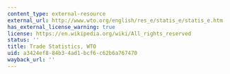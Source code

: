 ```yaml
---
content_type: external-resource
external_url: http://www.wto.org/english/res_e/statis_e/statis_e.htm
has_external_license_warning: true
license: https://en.wikipedia.org/wiki/All_rights_reserved
status: ''
title: Trade Statistics, WTO
uid: a3424ef8-84b3-4ad1-bcf6-c62b6a767470
wayback_url: ''
---
```

